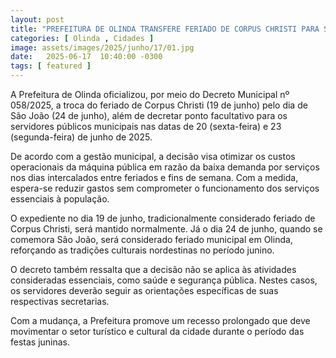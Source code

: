 ```yaml
---
layout: post
title: "PREFEITURA DE OLINDA TRANSFERE FERIADO DE CORPUS CHRISTI PARA SÃO JOÃO E DECRETA PONTO FACULTATIVO NOS DIAS 20 E 23 DE JUNHO"
categories: [ Olinda , Cidades ]
image: assets/images/2025/junho/17/01.jpg
date:   2025-06-17  10:40:00 -0300
tags: [ featured ]
---
```

A Prefeitura de Olinda oficializou, por meio do Decreto Municipal nº 058/2025, a troca do feriado de Corpus Christi (19 de junho) pelo dia de São João (24 de junho), além de decretar ponto facultativo para os servidores públicos municipais nas datas de 20 (sexta-feira) e 23 (segunda-feira) de junho de 2025.

De acordo com a gestão municipal, a decisão visa otimizar os custos operacionais da máquina pública em razão da baixa demanda por serviços nos dias intercalados entre feriados e fins de semana. Com a medida, espera-se reduzir gastos sem comprometer o funcionamento dos serviços essenciais à população.

O expediente no dia 19 de junho, tradicionalmente considerado feriado de Corpus Christi, será mantido normalmente. Já o dia 24 de junho, quando se comemora São João, será considerado feriado municipal em Olinda, reforçando as tradições culturais nordestinas no período junino.

O decreto também ressalta que a decisão não se aplica às atividades consideradas essenciais, como saúde e segurança pública. Nestes casos, os servidores deverão seguir as orientações específicas de suas respectivas secretarias.

Com a mudança, a Prefeitura promove um recesso prolongado que deve movimentar o setor turístico e cultural da cidade durante o período das festas juninas.









